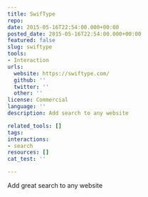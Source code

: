 ```yaml
---
title: SwifType
repo: 
date: 2015-05-16T22:54:00.000+00:00
posted_date: 2015-05-16T22:54:00.000+00:00
featured: false
slug: swiftype
tools:
- Interaction
urls:
  website: https://swiftype.com/
  github: ''
  twitter: ''
  other: ''
license: Commercial
language: ''
description: Add search to any website

related_tools: []
tags:
interactions:
- search
resources: []
cat_test: ''

---
```

Add great search to any website
